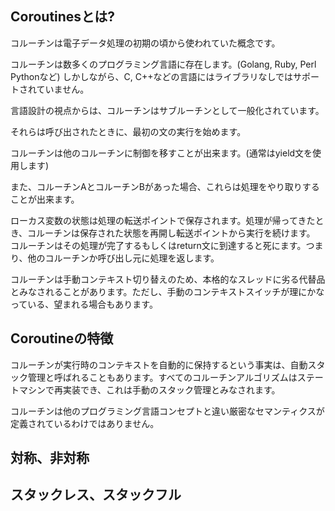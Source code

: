 ## Coroutinesとは?

コルーチンは電子データ処理の初期の頃から使われていた概念です。

コルーチンは数多くのプログラミング言語に存在します。(Golang, Ruby, Perl Pythonなど)
しかしながら、C, C++などの言語にはライブラリなしではサポートされていません。

言語設計の視点からは、コルーチンはサブルーチンとして一般化されています。

それらは呼び出されたときに、最初の文の実行を始めます。

コルーチンは他のコルーチンに制御を移すことが出来ます。(通常はyield文を使用します)

また、コルーチンAとコルーチンBがあった場合、これらは処理をやり取りすることが出来ます。

ローカス変数の状態は処理の転送ポイントで保存されます。処理が帰ってきたとき、コルーチンは保存された状態を再開し転送ポイントから実行を続けます。
コルーチンはその処理が完了するもしくはreturn文に到達すると死にます。つまり、他のコルーチンか呼び出し元に処理を返します。

コルーチンは手動コンテキスト切り替えのため、本格的なスレッドに劣る代替品とみなされることがあります。ただし、手動のコンテキストスイッチが理にかなっている、望まれる場合もあります。

## Coroutineの特徴

コルーチンが実行時のコンテキストを自動的に保持するという事実は、自動スタック管理と呼ばれることもあります。すべてのコルーチンアルゴリズムはステートマシンで再実装でき、これは手動のスタック管理とみなされます。

コルーチンは他のプログラミング言語コンセプトと違い厳密なセマンティクスが定義されているわけではありません。

## 対称、非対称


## スタックレス、スタックフル
